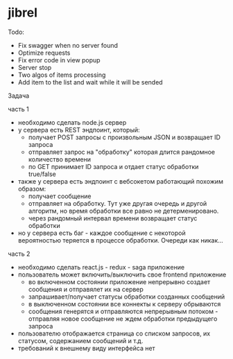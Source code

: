 # jibrel

Todo:
- Fix swagger when no server found
- Optimize requests
- Fix error code in view popup
- Server stop
- Two algos of items processing
- Add item to the list and wait while it will be sended

Задача

часть 1
- необходимо сделать node.js сервер
- у сервера есть REST эндпоинт, который:
    - получает POST запросы с произвольным JSON и возвращает ID запроса
    - отправляет запрос на "обработку" которая длится рандомное количество времени
    - по GET принимает ID запроса и отдает статус обработки true/false
- также у сервера есть эндпоинт с вебсокетом работающий похожим образом:
    - получает сообщение
    - отправляет на обработку. Тут уже другая очередь и другой алгоритм, но время обработки все равно не детерменировано.
    - через рандомный интервал времени возвращает статус обработки
- но у сервера есть баг - каждое сообщение с некоторой вероятностью теряется в процессе обработки. Очереди как никак...


часть 2
- необходимо сделать react.js - redux - saga приложение
- пользователь может включить/выключить свое frontend приложение
    - во включенном состоянии приложение непрерывно создает сообщения и отправялет их на сервер
    - запрашивает/получает статусы обработки созданных сообщений
    - в выключенном состоянии все коннекты к серверу обрываются
    - сообщения генерятся и отправляются непрерывным потоком - отправляя новое сообщение не ждем обработки предыдущего запроса
- пользователю отображается страница со списком запросов, их статусом, содержанием сообщений и т.д.
- требований к внешнему виду интерфейса нет

